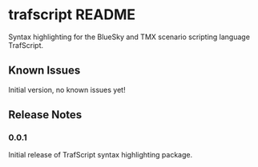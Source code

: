 # trafscript README

Syntax highlighting for the BlueSky and TMX scenario scripting language TrafScript.


## Known Issues

Initial version, no known issues yet!

## Release Notes

### 0.0.1

Initial release of TrafScript syntax highlighting package.

